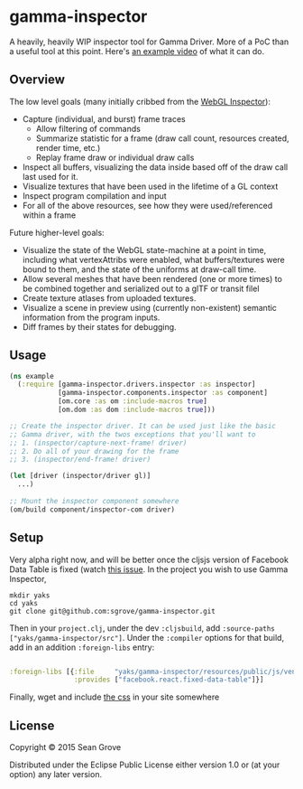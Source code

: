 # gamma-inspector

A heavily, heavily WIP inspector tool for Gamma Driver. More of a PoC than a useful tool at this point. Here's [an example video](https://www.youtube.com/watch?v=Gbpe3hEYKgg&t=2m35s) of what it can do.

## Overview

The low level goals (many initially cribbed from the [WebGL Inspector](https://github.com/benvanik/WebGL-Inspector)):

 * Capture (individual, and burst) frame traces
   * Allow filtering of commands
   * Summarize statistic for a frame (draw call count, resources created, render time, etc.)
   * Replay frame draw or individual draw calls
 * Inspect all buffers, visualizing the data inside based off of the draw call last used for it.
 * Visualize textures that have been used in the lifetime of a GL context
 * Inspect program compilation and input
 * For all of the above resources, see how they were used/referenced within a frame

Future higher-level goals:

 * Visualize the state of the WebGL state-machine at a point in time, including what vertexAttribs were enabled, what buffers/textures were bound to them, and the state of the uniforms at draw-call time.
 * Allow several meshes that have been rendered (one or more times) to be combined together and serialized out to a glTF or transit filel
 * Create texture atlases from uploaded textures.
 * Visualize a scene in preview using (currently non-existent) semantic information from the program inputs.
 * Diff frames by their states for debugging.
 
## Usage

```clojure
(ns example
  (:require [gamma-inspector.drivers.inspector :as inspector]
            [gamma-inspector.components.inspector :as component]
            [om.core :as om :include-macros true]
            [om.dom :as dom :include-macros true]))

;; Create the inspector driver. It can be used just like the basic
;; Gamma driver, with the twos exceptions that you'll want to
;; 1. (inspector/capture-next-frame! driver)
;; 2. Do all of your drawing for the frame
;; 3. (inspector/end-frame! driver)

(let [driver (inspector/driver gl)]
  ...)
  
;; Mount the inspector component somewhere
(om/build component/inspector-com driver)
```

## Setup

Very alpha right now, and will be better once the cljsjs version of Facebook Data Table is fixed (watch [this issue](https://github.com/cljsjs/packages/issues). In the project you wish to use Gamma Inspector,

```
mkdir yaks
cd yaks
git clone git@github.com:sgrove/gamma-inspector.git
```

Then in your `project.clj`, under the dev `:cljsbuild`, add `:source-paths ["yaks/gamma-inspector/src"]`. Under the `:compiler` options for that build, add in an addition `:foreign-libs` entry:

```clojure

:foreign-libs [{:file     "yaks/gamma-inspector/resources/public/js/vendor/fixed-data-table/fixed-data-table.js"
                :provides ["facebook.react.fixed-data-table"]}]

```

Finally, wget and include [the css](https://raw.githubusercontent.com/facebook/fixed-data-table/master/dist/fixed-data-table.css) in your site somewhere 

## License

Copyright © 2015 Sean Grove

Distributed under the Eclipse Public License either version 1.0 or (at your option) any later version.
